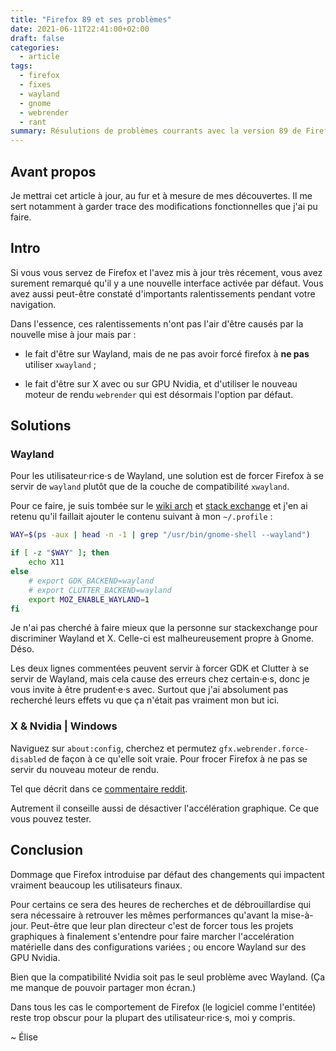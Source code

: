 ```yaml
---
title: "Firefox 89 et ses problèmes"
date: 2021-06-11T22:41:00+02:00
draft: false
categories:
  - article
tags:
  - firefox
  - fixes
  - wayland
  - gnome
  - webrender
  - rant
summary: Résulutions de problèmes courrants avec la version 89 de Firefox, pour les utilisatrices et utilisateurs de Wayland ou de GPU Nvidia.
---
```


## Avant propos

Je mettrai cet article à jour, au fur et à mesure de mes découvertes. Il me sert notamment à garder trace des modifications fonctionnelles que j'ai pu faire.

## Intro

Si vous vous servez de Firefox et l'avez mis à jour très récement, vous avez surement remarqué qu'il y a une nouvelle interface activée par défaut. Vous avez aussi peut-être constaté d'importants ralentissements pendant votre navigation.

Dans l'essence, ces ralentissements n'ont pas l'air d'être causés par la nouvelle mise à jour mais par :

- le fait d'être sur Wayland, mais de ne pas avoir forcé firefox à **ne pas** utiliser `xwayland` ;

- le fait d'être sur X avec ou sur GPU Nvidia, et d'utiliser le nouveau moteur de rendu `webrender` qui est désormais l'option par défaut.

## Solutions

### Wayland

Pour les utilisateur·rice·s de Wayland, une solution est de forcer Firefox à se servir de `wayland` plutôt que de la couche de compatibilité `xwayland`.

Pour ce faire, je suis tombée sur le [wiki arch](https://wiki.archlinux.org/title/Firefox#Wayland) et [stack exchange](https://unix.stackexchange.com/a/237586) et j'en ai retenu qu'il faillait ajouter le contenu suivant à mon `~/.profile` :

```sh
WAY=$(ps -aux | head -n -1 | grep "/usr/bin/gnome-shell --wayland")

if [ -z "$WAY" ]; then
    echo X11
else
    # export GDK_BACKEND=wayland
    # export CLUTTER_BACKEND=wayland
    export MOZ_ENABLE_WAYLAND=1
fi
```

Je n'ai pas cherché à faire mieux que la personne sur stackexchange pour discriminer Wayland et X. Celle-ci est malheureusement propre à Gnome. Déso.

Les deux lignes commentées peuvent servir à forcer GDK et Clutter à se servir de Wayland, mais cela cause des erreurs chez certain·e·s, donc je vous invite à être prudent·e·s avec. Surtout que j'ai absolument pas recherché leurs effets vu que ça n'était pas vraiment mon but ici.

### X & Nvidia | Windows

Naviguez sur `about:config`, cherchez et permutez `gfx.webrender.force-disabled` de façon à ce qu'elle soit vraie. Pour frocer Firefox à ne pas se servir du nouveau moteur de rendu.

Tel que décrit dans ce [commentaire reddit](https://www.reddit.com/r/firefox/comments/ns0n5s/version_89_very_slow_lot_of_lag/h0jvpiv?utm_source=share&utm_medium=web2x&context=3).

Autrement il conseille aussi de désactiver l'accélération graphique. Ce que vous pouvez tester.

## Conclusion

Dommage que Firefox introduise par défaut des changements qui impactent vraiment beaucoup les utilisateurs finaux.

Pour certains ce sera des heures de recherches et de débrouillardise qui sera nécessaire à retrouver les mêmes performances qu'avant la mise-à-jour. Peut-être que leur plan directeur c'est de forcer tous les projets graphiques à finalement s'entendre pour faire marcher l'accelération matérielle dans des configurations variées ; ou encore Wayland sur des GPU Nvidia.

Bien que la compatibilité Nvidia soit pas le seul problème avec Wayland. (Ça me manque de pouvoir partager mon écran.)

Dans tous les cas le comportement de Firefox (le logiciel comme l'entitée) reste trop obscur pour la plupart des utilisateur·rice·s, moi y compris.

~ Élise
